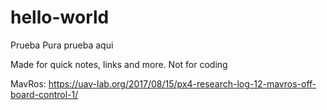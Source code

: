 # hello-world
Prueba
Pura prueba aqui 

Made for quick notes, links and more. Not for coding

  MavRos: https://uav-lab.org/2017/08/15/px4-research-log-12-mavros-off-board-control-1/
